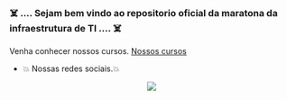 ### :skull_and_crossbones: .... Sejam bem vindo ao repositorio oficial da maratona da infraestrutura de TI ....  :skull_and_crossbones:

Venha conhecer nossos cursos. [Nossos cursos](https://github.com/Maratonadainfra/Maratonadainfra/tree/main/Analista_de_infraestrutura_de_TI)

- :collision: Nossas redes sociais.:collision:


<p align="center">
  <a href="https://www.youtube.com/channel/UCzCIKcOL2DzCL3rjyk9GMiA?sub_confirmation=1">
    <img src="https://upload.wikimedia.org/wikipedia/commons/4/42/YouTube_icon_%282013-2017%29.png" />
  </a>
</p>

<!--
- 🔭 I’m currently working on ...
- 🌱 I’m currently learning ...
- 👯 I’m looking to collaborate on ...
- 🤔 I’m looking for help with ...
- 💬 Ask me about ...
- 📫 How to reach me: ...
- 😄 Pronouns: ...
- ⚡ Fun fact: ...
-->
